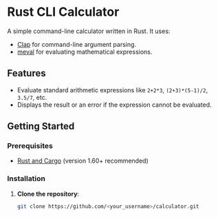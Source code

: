 # Rust CLI Calculator

A simple command-line calculator written in Rust. It uses:
- [Clap](https://crates.io/crates/clap) for command-line argument parsing.
- [meval](https://crates.io/crates/meval) for evaluating mathematical expressions.

## Features
- Evaluate standard arithmetic expressions like `2+2*3`, `(2+3)*(5-1)/2`, `3.5/7`, etc.
- Displays the result or an error if the expression cannot be evaluated.

## Getting Started

### Prerequisites
- [Rust and Cargo](https://www.rust-lang.org/tools/install) (version 1.60+ recommended)

### Installation

1. **Clone the repository**:
   ```bash
   git clone https://github.com/<your_username>/calculator.git

